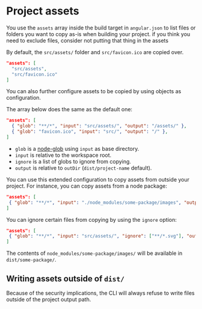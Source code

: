 # Project assets

You use the `assets` array inside the build target in `angular.json` to list files or folders
you want to copy as-is when building your project. if you think you need to exclude files, 
consider not putting that thing in the assets

By default, the `src/assets/` folder and `src/favicon.ico` are copied over.

```json
"assets": [
  "src/assets",
  "src/favicon.ico"
]
```

You can also further configure assets to be copied by using objects as configuration.

The array below does the same as the default one:

```json
"assets": [
  { "glob": "**/*", "input": "src/assets/", "output": "/assets/" },
  { "glob": "favicon.ico", "input": "src/", "output": "/" },
]
```

- `glob` is a [node-glob](https://github.com/isaacs/node-glob) using `input` as base directory.
- `input` is relative to the workspace root.
- `ignore` is a list of globs to ignore from copying.
- `output` is relative to `outDir` (`dist/project-name` default).

 You can use this extended configuration to copy assets from outside your project.
 For instance, you can copy assets from a node package:

 ```json
"assets": [
  { "glob": "**/*", "input": "./node_modules/some-package/images", "output": "/some-package/" },
]
```

You can ignore certain files from copying by using the `ignore` option:
 ```json
"assets": [
  { "glob": "**/*", "input": "src/assets/", "ignore": ["**/*.svg"], "output": "/assets/" },
]
```

The contents of `node_modules/some-package/images/` will be available in `dist/some-package/`. 

## Writing assets outside of `dist/`

Because of the security implications, the CLI will always refuse to write files outside of
the project output path.

